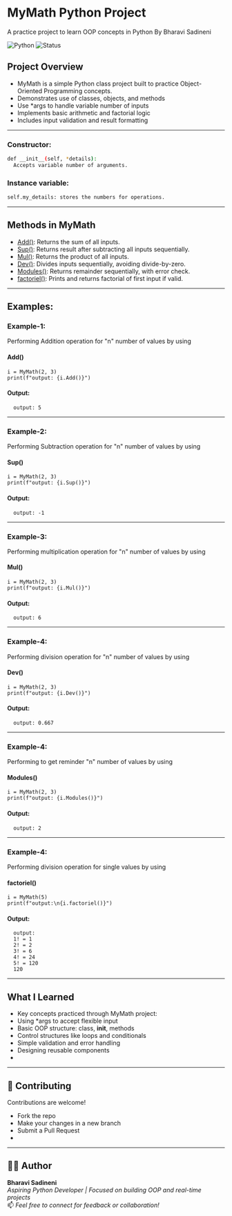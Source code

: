 # MyMath Python Project

A practice project to learn OOP concepts in Python By Bharavi Sadineni

![Python](https://img.shields.io/badge/Python-3.7%2B-blue.svg)
![Status](https://img.shields.io/badge/Project-Complete-brightgreen)

## Project Overview

*  MyMath is a simple Python class project built to practice Object-Oriented Programming concepts.
* Demonstrates use of classes, objects, and methods
* Use *args to handle variable number of inputs
* Implements basic arithmetic and factorial logic
* Includes input validation and result formatting

---

  ### Constructor:
  ```bash
  def __init__(self, *details):
    Accepts variable number of arguments.
  ```

  ### Instance variable:
  ```bash
  self.my_details: stores the numbers for operations.
  ```

---

## Methods in MyMath

- [Add()](#add): Returns the sum of all inputs.
- [Sup()](#sup): Returns result after subtracting all inputs sequentially.
- [Mul()](#mul): Returns the product of all inputs.
- [Dev()](#dev): Divides inputs sequentially, avoiding divide-by-zero.
- [Modules()](#modules): Returns remainder sequentially, with error check.
- [factoriel()](#factoriel): Prints and returns factorial of first input if valid.

---

## Examples:
  ### Example-1:
  Performing Addition operation for "n" number of values by using
  #### Add()
    i = MyMath(2, 3)
    print(f"output: {i.Add()}")

  #### Output:
      output: 5
___
  ### Example-2:
  Performing Subtraction operation for "n" number of values by using
  #### Sup()

    i = MyMath(2, 3)
    print(f"output: {i.Sup()}")

  #### Output:
      output: -1
___
  ### Example-3:
  Performing multiplication operation for "n" number of values by using
  #### Mul()
    i = MyMath(2, 3)
    print(f"output: {i.Mul()}")

  #### Output:
      output: 6
___
  ### Example-4:
  Performing division operation for "n" number of values by using
  #### Dev()

    i = MyMath(2, 3)
    print(f"output: {i.Dev()}")

  #### Output:
      output: 0.667
___
  ### Example-4:
  Performing to get reminder "n" number of values by using
  #### Modules()

    i = MyMath(2, 3)
    print(f"output: {i.Modules()}")

  #### Output:
      output: 2
___
  ### Example-4:
  Performing division operation for single values by using
  #### factoriel()

    i = MyMath(5)
    print(f"output:\n{i.factoriel()}")

  #### Output:
      output:
      1! = 1
      2! = 2
      3! = 6
      4! = 24
      5! = 120
      120

___

## What I Learned
  - Key concepts practiced through MyMath project:
  - Using *args to accept flexible input
  - Basic OOP structure: class, __init__, methods
  - Control structures like loops and conditionals
  - Simple validation and error handling
  - Designing reusable components
  - 
---

## 🤝 Contributing

Contributions are welcome!

- Fork the repo
- Make your changes in a new branch
- Submit a Pull Request
- 
---

## 👨‍💻 Author

**Bharavi Sadineni**  
_Aspiring Python Developer | Focused on building OOP and real-time projects_  
📫 *Feel free to connect for feedback or collaboration!*